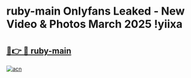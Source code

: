 # ruby-main Onlyfans Leaked - New Video & Photos March 2025 !yiixa

# <h2><a href="https://ag2lzk.iuczelnia.edu.pl?title=ruby-main&ref=yiixa">🔗👉 🔴 ruby-main</a></h2>

[![acn](https://github.com/user-attachments/assets/0f9c940e-d8b0-45ae-aac7-cd30a18b3e1c)](https://ag2lzk.iuczelnia.edu.pl?title=ruby-main&ref=yiixa)

